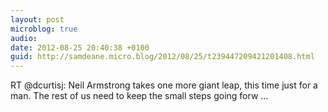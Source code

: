 ```yaml
---
layout: post
microblog: true
audio: 
date: 2012-08-25 20:40:38 +0100
guid: http://samdeane.micro.blog/2012/08/25/t239447209421201408.html
---
```

RT @dcurtisj: Neil Armstrong takes one more giant leap, this time just for a man. The rest of us need to keep the small steps going forw ...
